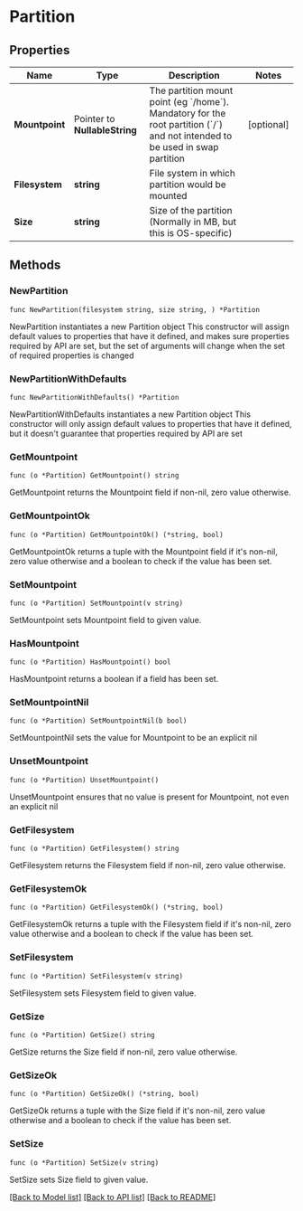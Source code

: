 # Partition

## Properties

Name | Type | Description | Notes
------------ | ------------- | ------------- | -------------
**Mountpoint** | Pointer to **NullableString** | The partition mount point (eg &#x60;/home&#x60;). Mandatory for the root partition (&#x60;/&#x60;) and not intended to be used in swap partition | [optional] 
**Filesystem** | **string** | File system in which partition would be mounted | 
**Size** | **string** | Size of the partition (Normally in MB, but this is OS-specific) | 

## Methods

### NewPartition

`func NewPartition(filesystem string, size string, ) *Partition`

NewPartition instantiates a new Partition object
This constructor will assign default values to properties that have it defined,
and makes sure properties required by API are set, but the set of arguments
will change when the set of required properties is changed

### NewPartitionWithDefaults

`func NewPartitionWithDefaults() *Partition`

NewPartitionWithDefaults instantiates a new Partition object
This constructor will only assign default values to properties that have it defined,
but it doesn't guarantee that properties required by API are set

### GetMountpoint

`func (o *Partition) GetMountpoint() string`

GetMountpoint returns the Mountpoint field if non-nil, zero value otherwise.

### GetMountpointOk

`func (o *Partition) GetMountpointOk() (*string, bool)`

GetMountpointOk returns a tuple with the Mountpoint field if it's non-nil, zero value otherwise
and a boolean to check if the value has been set.

### SetMountpoint

`func (o *Partition) SetMountpoint(v string)`

SetMountpoint sets Mountpoint field to given value.

### HasMountpoint

`func (o *Partition) HasMountpoint() bool`

HasMountpoint returns a boolean if a field has been set.

### SetMountpointNil

`func (o *Partition) SetMountpointNil(b bool)`

 SetMountpointNil sets the value for Mountpoint to be an explicit nil

### UnsetMountpoint
`func (o *Partition) UnsetMountpoint()`

UnsetMountpoint ensures that no value is present for Mountpoint, not even an explicit nil
### GetFilesystem

`func (o *Partition) GetFilesystem() string`

GetFilesystem returns the Filesystem field if non-nil, zero value otherwise.

### GetFilesystemOk

`func (o *Partition) GetFilesystemOk() (*string, bool)`

GetFilesystemOk returns a tuple with the Filesystem field if it's non-nil, zero value otherwise
and a boolean to check if the value has been set.

### SetFilesystem

`func (o *Partition) SetFilesystem(v string)`

SetFilesystem sets Filesystem field to given value.


### GetSize

`func (o *Partition) GetSize() string`

GetSize returns the Size field if non-nil, zero value otherwise.

### GetSizeOk

`func (o *Partition) GetSizeOk() (*string, bool)`

GetSizeOk returns a tuple with the Size field if it's non-nil, zero value otherwise
and a boolean to check if the value has been set.

### SetSize

`func (o *Partition) SetSize(v string)`

SetSize sets Size field to given value.



[[Back to Model list]](../README.md#documentation-for-models) [[Back to API list]](../README.md#documentation-for-api-endpoints) [[Back to README]](../README.md)


